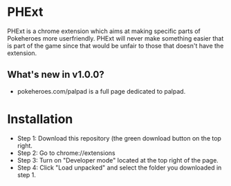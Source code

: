 # PHExt

PHExt is a chrome extension which aims at making specific parts of Pokeheroes more userfriendly.
PHExt will never make something easier that is part of the game since that would be unfair to those that doesn't have the extension.

## What's new in v1.0.0?

  * pokeheroes.com/palpad is a full page dedicated to palpad.
  
# Installation

* Step 1: Download this repository (the green download button on the top right.
* Step 2: Go to chrome://extensions
* Step 3: Turn on "Developer mode" located at the top right of the page.
* Step 4: Click "Load unpacked" and select the folder you downloaded in step 1.
